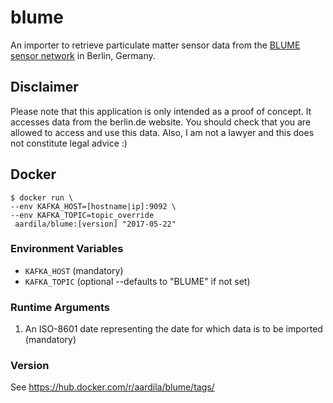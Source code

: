 # blume

An importer to retrieve particulate matter sensor data from the [BLUME sensor network](http://www.stadtentwicklung.berlin.de/umwelt/luftqualitaet/luftdaten/index.shtml) in Berlin, Germany.

## Disclaimer

Please note that this application is only intended as a proof of concept. It accesses data from the berlin.de website. You should check that you are allowed to access and use this data. Also, I am not a lawyer and this does not constitute legal advice :)

## Docker

```
$ docker run \
--env KAFKA_HOST=[hostname|ip]:9092 \
--env KAFKA_TOPIC=topic_override
 aardila/blume:[version] "2017-05-22"
```

### Environment Variables
- `KAFKA_HOST` (mandatory)
- `KAFKA_TOPIC` (optional --defaults to "BLUME" if not set)

### Runtime Arguments
1. An ISO-8601 date representing the date for which data is to be imported (mandatory)

### Version

See https://hub.docker.com/r/aardila/blume/tags/
